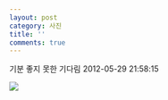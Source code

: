 ```yaml
---
layout: post
category: 사진
title: ''
comments: true
---
```

기분 좋지 못한 기다림
2012-05-29 21:58:15


  

![][link0]

  


[link0]:https://t1.daumcdn.net/cfile/tistory/2012C03B4FC4C7DE11

